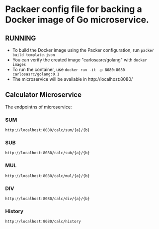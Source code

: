 # Packaer config file for backing a Docker image of Go microservice.

## RUNNING
- To build the Docker image using the Packer configuration, run `packer build template.json`
- You can verify the created image "carlosasrc/golang" with `docker images`
- To run the container, use `docker run -it -p 8080:8080 carlosasrc/golang:0.1`
- The microservice will be available in http://localhost:8080/

## Calculator Microservice
The endpointns of microservice:

### SUM
    http://localhost:8080/calc/sum/{a}/{b}
### SUB
    http://localhost:8080/calc/sub/{a}/{b}
### MUL
    http://localhost:8080/calc/mul/{a}/{b}
### DIV
    http://localhost:8080/calc/div/{a}/{b}
### History
    http://localhost:8080/calc/history
